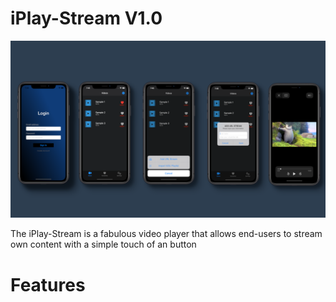 # iPlay-Stream V1.0


![Alt text](src/bg_template.png?raw=true "Optional Title")


The iPlay-Stream is a fabulous video player that allows end-users to stream own content with a simple touch of an button
# Features
